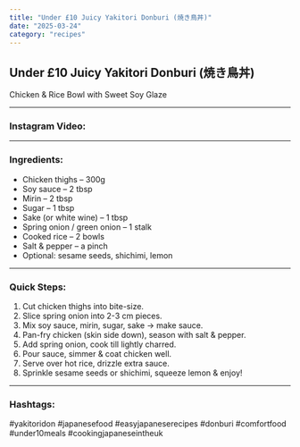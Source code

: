 ```yaml
---
title: "Under £10 Juicy Yakitori Donburi (焼き鳥丼)"
date: "2025-03-24"
category: "recipes"
---
```


## **Under £10 Juicy Yakitori Donburi (焼き鳥丼)**  
Chicken & Rice Bowl with Sweet Soy Glaze

---

### Instagram Video:

<blockquote class="instagram-media" data-instgrm-permalink="https://www.instagram.com/reel/DHjncaqNnok/?utm_source=ig_embed&amp;utm_campaign=loading" data-instgrm-version="14"></blockquote>

---

### Ingredients:
- Chicken thighs – 300g  
- Soy sauce – 2 tbsp  
- Mirin – 2 tbsp  
- Sugar – 1 tbsp  
- Sake (or white wine) – 1 tbsp  
- Spring onion / green onion – 1 stalk  
- Cooked rice – 2 bowls  
- Salt & pepper – a pinch  
- Optional: sesame seeds, shichimi, lemon  

---

### Quick Steps:
1. Cut chicken thighs into bite-size.
2. Slice spring onion into 2-3 cm pieces.
3. Mix soy sauce, mirin, sugar, sake → make sauce.
4. Pan-fry chicken (skin side down), season with salt & pepper.
5. Add spring onion, cook till lightly charred.
6. Pour sauce, simmer & coat chicken well.
7. Serve over hot rice, drizzle extra sauce.
8. Sprinkle sesame seeds or shichimi, squeeze lemon & enjoy!

---

### Hashtags:
#yakitoridon #japanesefood #easyjapaneserecipes #donburi #comfortfood #under10meals #cookingjapaneseintheuk
